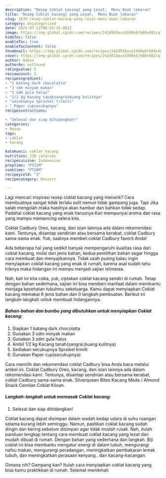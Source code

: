 ```yaml
---
description: "Resep Coklat kacang{ yang Lezat,  Menu Buat lebaran"
title: "Resep Coklat kacang{ yang Lezat,  Menu Buat lebaran"
slug: 1635-resep-coklat-kacang-yang-lezat-menu-buat-lebaran
category: Uncategorized
date: 2022-07-22T06:54:28.881Z
image: https://img-global.cpcdn.com/recipes/242d918ace1048e8/680x482cq70/coklat-kacang-foto-resep-utama.jpg
hideToc: false
enableToc: true
enableTocContent: false
thumbnail: https://img-global.cpcdn.com/recipes/242d918ace1048e8/680x482cq70/coklat-kacang-foto-resep-utama.jpg
cover: https://img-global.cpcdn.com/recipes/242d918ace1048e8/680x482cq70/coklat-kacang-foto-resep-utama.jpg
author: Admin
authorAv: notfound
ratingvalue: 5
reviewcount: 3
recipeingredient:
- "1 batang dark chocolatta"
- "3 sdm minyak makan"
- "3 sdm gula halus"
- "1/2 kg Kacang tanahsangraibuang kulitnya"
- "secukupnya Spraikel trimiti"
- " Paper cupsecukupnya"
recipeinstructions:

- "Selesai dan siap dihidangkan!"
categories:
- Resep
tags:
- coklat
- kacang

katakunci: coklat kacang 
nutrition: 239 calories
recipecuisine: Indonesian
preptime: "PT31M"
cooktime: "PT38M"
recipeyield: "3"
recipecategory: Dessert

---
```



Lagi mencari inspirasi resep coklat kacang yang menarik? Cara membuatnya sangat tidak terlalu sulit namun tidak gampang juga. Tapi Jika salah mengolah maka hasilnya akan hambar dan bahkan tidak sedap. Padahal coklat kacang yang enak harusnya Kan mempunyai aroma dan rasa yang mampu memancing selera kita.


Coklat Cadbury Oreo, kacang, dan isian lainnya ada dalam rekomendasi kami. Tentunya, disantap sendirian atau bersama kerabat, coklat Cadbury sama-sama enak. Yuk, saatnya membeli coklat Cadbury favorit Anda!

Ada beberapa hal yang sedikit banyak mempengaruhi kualitas rasa dari coklat kacang, mulai dari jenis bahan, kedua pemilihan bahan segar hingga cara membuat dan menyajikannya. Tidak usah pusing kalau ingin menyiapkan coklat kacang yang enak di rumah, karena asal sudah tahu triknya maka hidangan ini mampu menjadi sajian istimewa.


Nah, kali ini kita coba, yuk, ciptakan coklat kacang sendiri di rumah. Tetap dengan bahan sederhana, sajian ini bisa memberi manfaat dalam membantu menjaga kesehatan tubuhmu sekeluarga. Kamu dapat menyiapkan Coklat kacang memakai 6 jenis bahan dan 0 langkah pembuatan. Berikut ini langkah-langkah untuk membuat hidangannya.

<!--inarticleads1-->

##### Bahan-bahan dan bumbu yang dibutuhkan untuk menyiapkan Coklat kacang:

1. Siapkan 1 batang dark chocolatta
1. Gunakan 3 sdm minyak makan
1. Gunakan 3 sdm gula halus
1. Ambil 1/2 kg Kacang tanah(sangrai,buang kulitnya)
1. Sediakan secukupnya Spraikel trimiti
1. Gunakan  Paper cup(secukupnya)


Cara memilih dan rekomendasi coklat Cadbury bisa Anda baca melalui artikel ini. Coklat Cadbury Oreo, kacang, dan isian lainnya ada dalam rekomendasi kami. Tentunya, disantap sendirian atau bersama kerabat, coklat Cadbury sama-sama enak. Silverqueen Bites Kacang Mede / Almond Snack Cemilan Coklat Kiloan. 

<!--inarticleads2-->

##### Langkah-langkah untuk memasak Coklat kacang:


1. Selesai dan siap dihidangkan!

Coklat kacang dapat disimpan dalam wadah kedap udara di suhu ruangan selama kurang lebih seminggu. Namun, pastikan coklat kacang sudah dingin dan kering sebelum disimpan agar tidak mudah rusak. Nah, itulah panduan lengkap tentang cara membuat coklat kacang yang lezat dan mudah dibuat di rumah. Dengan bahan yang sederhana dan langkah. Biji coklat ini bisa membantu mengatur energi di dalam tubuh, mengurangi nafsu makan, mengurangi peradangan, meningkatkan pembakaran lemak tubuh, dan meningkatkan perasaan kenyang.. dan kacang-kacangan. 

Gimana nih? Gampang kan? Itulah cara menyiapkan coklat kacang yang bisa kamu praktikkan di rumah. Selamat menikmati
